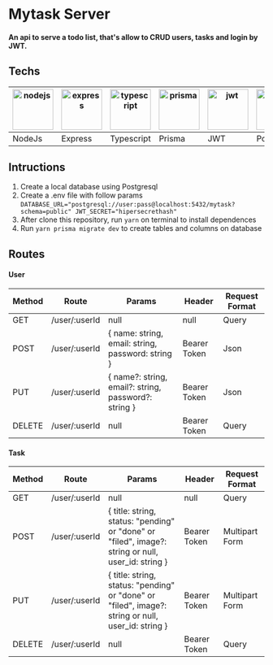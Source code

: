 

# Mytask Server
#### An api to serve a todo list, that's allow to CRUD users, tasks and login by JWT.

## Techs
<img src="https://i.imgur.com/0RLCzHi.png" alt="nodejs" width="80"/>  | <img src="https://i.imgur.com/gSZCHsa.png" alt="express" width="80"/> | <img src="https://i.imgur.com/ou8ETDQ.png" alt="typescript" width="80"/> | <img src="https://i.imgur.com/BsSZe0M.png" alt="prisma" width="80"/> | <img src="https://i.imgur.com/I5hij63.png" alt="jwt" width="80"/> | <img src="https://i.imgur.com/axG0zEM.png" alt="postgres" width="80"/>
|--|--|--|--|--|--
| NodeJs | Express | Typescript | Prisma | JWT | Postgres

## Intructions

 1. Create a local database using Postgresql
 2. Create a .env file with follow params
 `DATABASE_URL="postgresql://user:pass@localhost:5432/mytask?schema=public"
 JWT_SECRET="hipersecrethash"`
 3. After clone this repository, run `yarn` on terminal to install dependences
 4. Run `yarn prisma migrate dev` to create tables and columns on database

## Routes
#### User
| Method | Route | Params | Header | Request Format
| --- | --- | --- | --- | --- |
| GET | /user/:userId | null | null | Query
| POST | /user/:userId | { name: string, email: string, password: string } | Bearer Token | Json
| PUT | /user/:userId | { name?: string, email?: string, password?: string } | Bearer Token | Json
| DELETE | /user/:userId | null | Bearer Token | Query

#### Task
| Method | Route | Params | Header | Request Format
| --- | --- | --- | --- | --- |
| GET | /user/:userId | null | null | Query
| POST | /user/:userId | { title: string, status: "pending"  or  "done"  or  "filed", image?: string or null, user_id: string } | Bearer Token | Multipart Form
| PUT | /user/:userId | { title: string, status: "pending" or  "done"  or  "filed", image?: string or null, user_id: string } | Bearer Token | Multipart Form
| DELETE | /user/:userId | null | Bearer Token | Query
